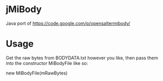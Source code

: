 jMiBody
=======

Java port of https://code.google.com/p/opensaltermibody/

Usage
=======

Get the raw bytes from BODYDATA.txt however you like, then pass them into the constructor MiBodyFile like so:

new MiBodyFile(mRawBytes)
